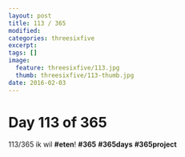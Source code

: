 ```yaml
---
layout: post
title: 113 / 365
modified:
categories: threesixfive
excerpt:
tags: []
image:
  feature: threesixfive/113.jpg
  thumb: threesixfive/113-thumb.jpg
date: 2016-02-03
---
```


# Day 113 of 365

113/365 ik wil **\#eten**! **\#365** **\#365days** **\#365project**
